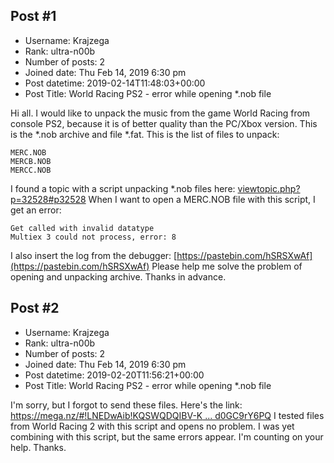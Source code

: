 ## Post #1
- Username: Krajzega
- Rank: ultra-n00b
- Number of posts: 2
- Joined date: Thu Feb 14, 2019 6:30 pm
- Post datetime: 2019-02-14T11:48:03+00:00
- Post Title: World Racing PS2 - error while opening *.nob file

Hi all. 
I would like to unpack the music from the game World Racing from console PS2, because it is of better quality than the PC/Xbox version.
This is the *.nob archive and file *.fat. This is the list of files to unpack:

```
MERC.NOB
MERCB.NOB
MERCC.NOB
```

I found a topic with a script unpacking *.nob files here:
[viewtopic.php?p=32528#p32528](http://forum.xentax.com/viewtopic.php?p=32528#p32528)
When I want to open a MERC.NOB file with this script, I get an error:

```
Get called with invalid datatype
Multiex 3 could not process, error: 8
```

I also insert the log from the debugger:
[https://pastebin.com/hSRSXwAf](https://pastebin.com/hSRSXwAf)
Please help me solve the problem of opening and unpacking archive.
Thanks in advance.
## Post #2
- Username: Krajzega
- Rank: ultra-n00b
- Number of posts: 2
- Joined date: Thu Feb 14, 2019 6:30 pm
- Post datetime: 2019-02-20T11:56:21+00:00
- Post Title: World Racing PS2 - error while opening *.nob file

I'm sorry, but I forgot to send these files. Here's the link:
[https://mega.nz/#!LNEDwAib!KQSWQDQIBV-K ... d0GC9rY6PQ](https://mega.nz/#!LNEDwAib!KQSWQDQIBV-KCbEu4eaJ7M76gLk3QnjSad0GC9rY6PQ)
I tested files from World Racing 2 with this script and opens no problem. I was yet combining with this script, but the same errors appear.
I'm counting on your help. Thanks.

